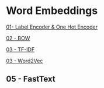 # Word Embeddings

[01- Label Encoder & One Hot Encoder](https://github.com/Fawzy-AI-Explorer/NLP-Tea/tree/main/02-Word%20Embeddings/2.1-Label%20Encoder%20and%20One%20Hot%20Encoder)
<br>

[02 - BOW](https://github.com/Fawzy-AI-Explorer/NLP-Tea/tree/main/02-Word%20Embeddings/2.2-BOW)
<br>

[03 - TF-IDF](https://github.com/Fawzy-AI-Explorer/NLP-Tea/tree/main/02-Word%20Embeddings/2.3-TF_IDF)
<br>

[03 - Word2Vec](https://github.com/Fawzy-AI-Explorer/NLP-Tea/tree/main/02-Word%20Embeddings/2.4-Word2Vec)
<br>

## 05 - FastText

